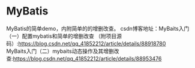 # MyBatis
MyBatis的简单demo，内附简单的的增删改查。
csdn博客地址：MyBaits入门（一）配置mybatis和简单的增删改查 （附项目源码）:https://blog.csdn.net/qq_41852212/article/details/88918780<br/>
MyBaits入门（二）mybaits动态操作及其增删改查:https://blog.csdn.net/qq_41852212/article/details/88953476

